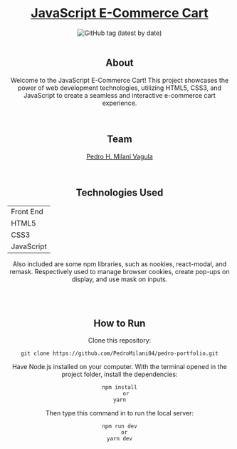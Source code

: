 <div align="center">
  
# <a href="https://pedromilani04.github.io/e-commerce-cart/">JavaScript E-Commerce Cart</a>
  
  <img alt="GitHub tag (latest by date)" src="https://img.shields.io/github/v/tag/ViniUme/LimitsGym?color=2c2c2c&label=version&style=for-the-badge">

  <br>

  
<br>

## About
Welcome to the JavaScript E-Commerce Cart! This project showcases the power of web development technologies, utilizing HTML5, CSS3, and JavaScript to create a seamless and interactive e-commerce cart experience.

<br>

## Team
<a href="https://github.com/PedroMilani04" target="_blank">Pedro H. Milani Vagula</a><br>

<br>

## Technologies Used
<table>
  <tr>
    <td>Front End</td>
  </tr>
  <tr>
    <td>HTML5</td>
  </tr>
  <tr>
    <td>CSS3</td>
  </tr>
  <tr>
    <td>JavaScript</td>
  </tr>
</table>
Also included are some npm libraries, such as nookies, react-modal, and remask. Respectively used to manage browser cookies, create pop-ups on display, and use mask on inputs.

<br><br>

## How to Run
Clone this repository:

    git clone https://github.com/PedroMilani04/pedro-portfolio.git
    
Have Node.js installed on your computer. With the terminal opened in the project folder, install the dependencies:

    npm install
        or
    yarn
    
Then type this command in to run the local server:

    npm run dev
       or
    yarn dev
